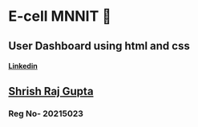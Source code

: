 # E-cell MNNIT 👋
## User Dashboard using html and css
#### <a href="https://www.linkedin.com/in/shrish-raj-gupta-869525223/">Linkedin</a>
## <a href="https://github.com/ShrishRajGupta">Shrish Raj Gupta</a>
### Reg No- 20215023
